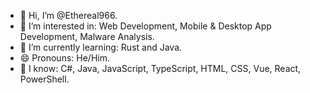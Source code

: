 - 👋 Hi, I’m @Ethereal966.
- 👀 I’m interested in: Web Development, Mobile & Desktop App Development, Malware Analysis.
- 🌱 I’m currently learning: Rust and Java.
- 😄 Pronouns: He/Him.
- 🧠 I know: C#, Java, JavaScript, TypeScript, HTML, CSS, Vue, React, PowerShell.
